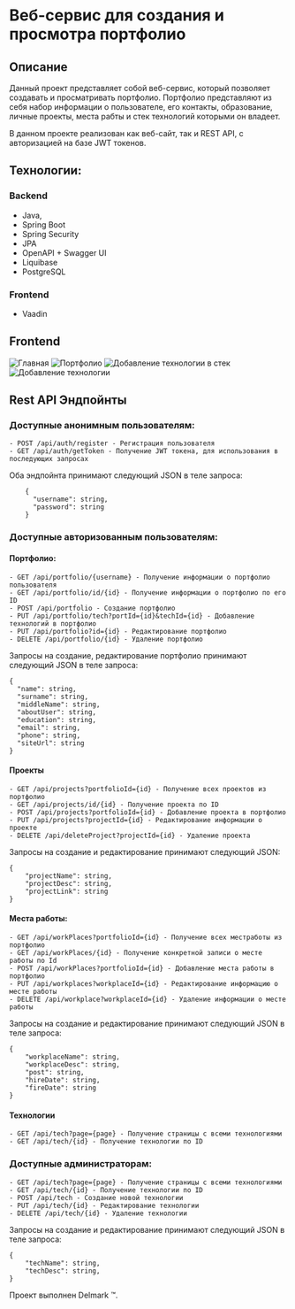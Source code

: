 # Веб-сервис для создания и просмотра портфолио

## Описание
Данный проект представляет собой веб-сервис, который позволяет создавать и просматривать портфолио. Портфолио представляют из себя набор информации о пользователе, его контакты, образование, личные проекты, места рабты и стек технологий которыми он владеет.

В данном проекте реализован как веб-сайт, так и REST API, с авторизацией на базе JWT токенов.

## Технологии: 

### Backend
- Java, 
- Spring Boot 
- Spring Security
- JPA
- OpenAPI + Swagger UI
- Liquibase
- PostgreSQL
### Frontend
- Vaadin

## Frontend
![Главная](https://github.com/Delmark/WebPortfolio/assets/102899273/f6f9c12e-a5cc-4c55-94bf-beb7bc5f408a)
![Портфолио](https://github.com/Delmark/WebPortfolio/assets/102899273/d9205a60-6744-4b8a-b330-fd1cbf9f832c)
![Добавление технологии в стек](https://github.com/Delmark/WebPortfolio/assets/102899273/6c86e6fc-81ed-48e2-a16d-2f7277c5233b)
![Добавление технологии](https://github.com/Delmark/WebPortfolio/assets/102899273/92a85a42-c3cd-48a9-b379-8f55f69f61bf)


## Rest API Эндпойнты

### Доступные анонимным пользователям:

```
- POST /api/auth/register - Регистрация пользователя
- GET /api/auth/getToken - Получение JWT токена, для использования в последующих запросах
```
Оба эндпойнта принимают следующий JSON в теле запроса:
```
    {
      "username": string,
      "password": string
    }
```

### Доступные авторизованным пользователям:
#### Портфолио:
```
- GET /api/portfolio/{username} - Получение информации о портфолио пользователя
- GET /api/portfolio/id/{id} - Получение информации о портфолио по его ID
- POST /api/portfolio - Создание портфолио
- PUT /api/portfolio/tech?portId={id}&techId={id} - Добавление технологий в портфолио
- PUT /api/portfolio?id={id} - Редактирование портфолио
- DELETE /api/portfolio/{id} - Удаление портфолио
```
Запросы на создание, редактирование портфолио принимают следующий JSON в теле запроса:
```
{
  "name": string,
  "surname": string,
  "middleName": string,
  "aboutUser": string,
  "education": string,
  "email": string,
  "phone": string,
  "siteUrl": string
}
```
#### Проекты
```
- GET /api/projects?portfolioId={id} - Получение всех проектов из портфолио
- GET /api/projects/id/{id} - Получение проекта по ID
- POST /api/projects?portfolioId={id} - Добавление проекта в портфолио
- PUT /api/projects?projectId={id} - Редактирование информации о проекте
- DELETE /api/deleteProject?projectId={id} - Удаление проекта
```
Запросы на создание и редактирование принимают следующий JSON:
```
{
    "projectName": string,
    "projectDesc": string,
    "projectLink": string
}
```
#### Места работы:
```
- GET /api/workPlaces?portfolioId={id} - Получение всех местработы из портфолио
- GET /api/workPlaces/{id} - Получение конкретной записи о месте работы по Id
- POST /api/workPlaces?portfolioId={id} - Добавление места работы в портфолио
- PUT /api/workplaces?workplaceId={id} - Редактирование информацию о месте работы
- DELETE /api/workplace?workplaceId={id} - Удаление информации о месте работы
```
Запросы на создание и редактирование принимают следующий JSON в теле запроса:
```
{
    "workplaceName": string,
    "workplaceDesc": string,
    "post": string,
    "hireDate": string,
    "fireDate": string
}
```
#### Технологии
```
- GET /api/tech?page={page} - Получение страницы с всеми технологиями
- GET /api/tech/{id} - Получение технологии по ID
```
### Доступные администраторам:
```
- GET /api/tech?page={page} - Получение страницы с всеми технологиями
- GET /api/tech/{id} - Получение технологии по ID
- POST /api/tech - Создание новой технологии
- PUT /api/tech/{id} - Редактирование технологии
- DELETE /api/tech/{id} - Удаление технологии
```
Запросы на создание и редактирование принимают следующий JSON в теле запроса:
```
{
    "techName": string,
    "techDesc": string,
}
```

Проект выполнен Delmark :tm:.
